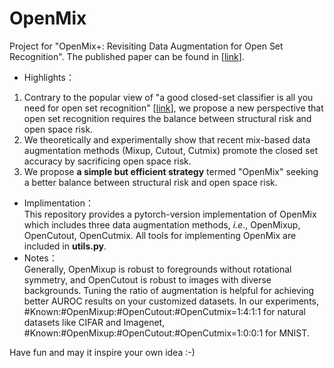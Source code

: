 # OpenMix
Project for "OpenMix+: Revisiting Data Augmentation for Open Set Recognition". The published paper can be found in \[[link](https://ieeexplore.ieee.org/abstract/document/10106029)\]. <br>
* Highlights：<br>
1. Contrary to the popular view of "a good closed-set classifier is all you need for open set recognition" \[[link](https://arxiv.org/abs/2110.06207)\], we propose a new perspective that open set recognition requires the balance between structural risk and open space risk.
2. We theoretically and experimentally show that recent mix-based data augmentation methods (Mixup, Cutout, Cutmix) promote the closed set accuracy by sacrificing open space risk.
3. We propose **a simple but efficient strategy** termed "OpenMix" seeking a better balance between structural risk and open space risk.
* Implimentation：<br>
This repository provides a pytorch-version implementation of OpenMix which includes three data augmentation methods, _i.e_., OpenMixup, OpenCutout, OpenCutmix. All tools for implementing OpenMix are included in **utils.py**.
* Notes：<br>
Generally, OpenMixup is robust to foregrounds without rotational symmetry, and OpenCutout is robust to images with diverse backgrounds. Tuning the ratio of augmentation is helpful for achieving better AUROC results on your customized datasets. In our experiments, #Known:#OpenMixup:#OpenCutout:#OpenCutmix=1:4:1:1 for natural datasets like CIFAR and Imagenet, #Known:#OpenMixup:#OpenCutout:#OpenCutmix=1:0:0:1 for MNIST.<br>

Have fun and may it inspire your own idea :-)
